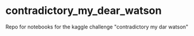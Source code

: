 # contradictory_my_dear_watson
Repo for notebooks for the kaggle challenge "contradictory my dar watson"
